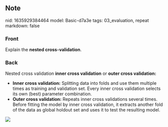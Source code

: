 ## Note
nid: 1635929384464
model: Basic-d7a3e
tags: 03_evaluation, repeat
markdown: false

### Front
Explain the <b>nested cross-validation</b>.

### Back
Nested cross validation <b>inner cross validation</b> or <b>outer
cross validation:</b>
<div>
  <ul>
    <li><strong>Inner cross validation:</strong> Splitting data
    into folds and use them multiple times as training and
    validation set. Every inner cross validation selects its own
    (best) parameter combination.
    <li><strong>Outer cross validation:</strong> Repeats inner
    cross validations several times. Before fitting the model by
    inner cross validation, it extracts another fold of the data as
    global holdout set and uses it to test the resulting model.
  </ul>
</div>
<div><img src="vh1sZ.png"></div>
